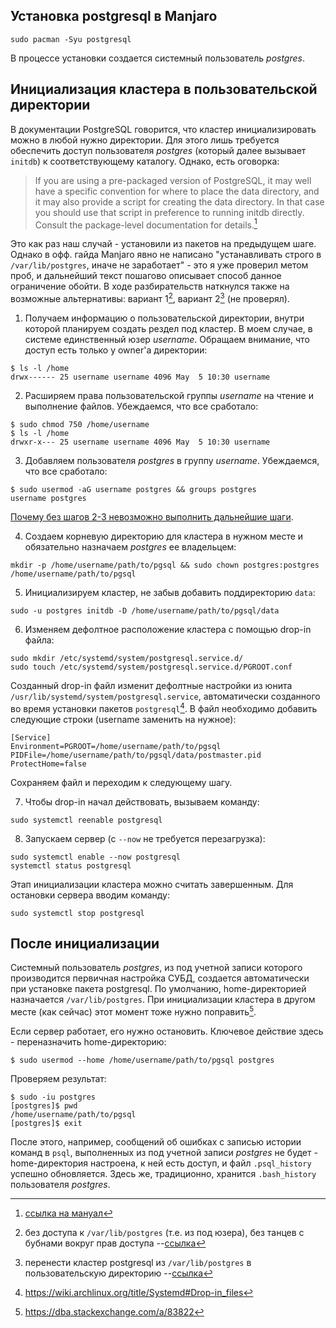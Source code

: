 ## Установка postgresql в Manjaro

```
sudo pacman -Syu postgresql
```

В процессе установки создается системный пользователь _postgres_.

## Инициализация кластера в пользовательской директории

В документации PostgreSQL говорится, что кластер инициализировать можно в любой нужно директории. Для этого лишь требуется обеспечить доступ пользователя _postgres_ (который далее вызывает `initdb`) к соответствующему каталогу. Однако, есть оговорка:

> If you are using a pre-packaged version of PostgreSQL, it may well have a specific convention for where to place the data directory, and it may also provide a script for creating the data directory. In that case you should use that script in preference to running initdb directly. Consult the package-level documentation for details.[^postgres-init-cluster-off]

Это как раз наш случай - установили из пакетов на предыдущем шаге. Однако в офф. гайда Manjaro явно не написано "устанавливать строго в `/var/lib/postgres`, иначе не заработает" - это я уже проверил метом проб, и дальнейший текст пошагово описывает способ данное ограничение обойти. В ходе разбирательств наткнулся также на возможные альтернативы: вариант 1[^custom-dir-alternative1], вариант 2[^custom-dir-alternative2] (не проверял).


1. Получаем информацию о пользовательской директории, внутри которой планируем создать рездел под кластер. В моем случае, в системе единственный юзер _username_. Обращаем внимание, что доступ есть только у owner'a директории:
```
$ ls -l /home
drwx------ 25 username username 4096 May  5 10:30 username
```
2. Расширяем права пользовательской группы _username_ на чтение и выполнение файлов. Убеждаемся, что все сработало:
```
$ sudo chmod 750 /home/username
$ ls -l /home
drwxr-x--- 25 username username 4096 May  5 10:30 username
```
3. Добавляем пользователя _postgres_ в группу _username_. Убеждаемся, что все сработало:
```
$ sudo usermod -aG username postgres && groups postgres
username postgres
```
[Почему без шагов 2-3 невозможно выполнить дальнейшие шаги](postgresql_install_guide_nuances.md#важность-шагов-2-3).

4. Создаем корневую директорию для кластера в нужном месте и обязательно назначаем _postgres_ ее владельцем:
```
mkdir -p /home/username/path/to/pgsql && sudo chown postgres:postgres /home/username/path/to/pgsql
```
5. Инициализируем кластер, не забыв добавить поддиректорию `data`:
```
sudo -u postgres initdb -D /home/username/path/to/pgsql/data
```
6. Изменяем дефолтное расположение кластера с помощью drop-in файла:
```
sudo mkdir /etc/systemd/system/postgresql.service.d/
sudo touch /etc/systemd/system/postgresql.service.d/PGROOT.conf
```
Созданный drop-in файл изменит дефолтные настройки из юнита `/usr/lib/systemd/system/postgresql.service`, автоматически созданного во время установки пакетов `postgresql`[^drop-in-examples]. В файл необходимо добавить следующие строки (username заменить на нужное):
```
[Service]
Environment=PGROOT=/home/username/path/to/pgsql
PIDFile=/home/username/path/to/pgsql/data/postmaster.pid
ProtectHome=false
```
Сохраняем файл и переходим к следующему шагу.

7. Чтобы drop-in начал действовать, вызываем команду:
```
sudo systemctl reenable postgresql
```
8. Запускаем сервер (с `--now` не требуется перезагрузка):
```
sudo systemctl enable --now postgresql
systemctl status postgresql
```

Этап инициализации кластера можно считать завершенным. Для остановки сервера вводим команду:
```
sudo systemctl stop postgresql
```

## После инициализации

Системный пользователь _postgres_, из под учетной записи которого производится первичная настройка СУБД, создается автоматически при установке пакета postgresql. По умолчанию, home-директорией назначается `/var/lib/postgres`. При инициализации кластера в другом месте (как сейчас) этот момент тоже нужно поправить[^psql-write-history-error-resolve].

Если сервер работает, его нужно остановить. Ключевое действие здесь - переназначить home-директорию:
```
$ sudo usermod --home /home/username/path/to/pgsql postgres
```
Проверяем результат:
```
$ sudo -iu postgres
[postgres]$ pwd
/home/username/path/to/pgsql
[postgres]$ exit
```
После этого, например, сообщений об ошибках с записью истории команд в `psql`, выполненных из под учетной записи _postgres_ не будет - home-директория настроена, к ней есть доступ, и файл `.psql_history` успешно обновляется. Здесь же, традиционно, хранится `.bash_history` пользователя _postgres_.


[^drop-in-examples]: https://wiki.archlinux.org/title/Systemd#Drop-in_files
[^psql-write-history-error-resolve]: https://dba.stackexchange.com/a/83822
[^postgres-init-cluster-off]:[ссылка на мануал](https://www.postgresql.org/docs/14/creating-cluster.html) 
[^custom-dir-alternative1]: без доступа к `/var/lib/postgres` (т.е. из под юзера), без танцев с бубнами вокруг прав доступа --[ссылка](https://cims.nyu.edu/webapps/content/systems/userservices/databases/PostgreSQL-cluster) 
[^custom-dir-alternative2]: перенести кластер postgresql из `/var/lib/postgres` в пользовательскую директорию --[ссылка](https://www.digitalocean.com/community/tutorials/how-to-move-a-postgresql-data-directory-to-a-new-location-on-ubuntu-18-04) 
